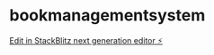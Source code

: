 # bookmanagementsystem

[Edit in StackBlitz next generation editor ⚡️](https://stackblitz.com/~/github.com/Brahmaraja/bookmanagementsystem)